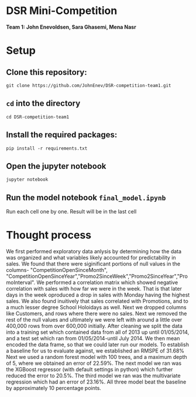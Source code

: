 # DSR Mini-Competition

**Team 1: John Enevoldsen, Sara Ghasemi, Mena Nasr**

# Setup



## Clone this repository:
`git clone https://github.com/JohnEnev/DSR-competition-team1.git`

## `cd` into the directory
`cd DSR-competition-team1`

## Install the required packages:
`pip install -r requirements.txt`

## Open the jupyter notebook
`jupyter notebook`


## Run the model notebook `final_model.ipynb`

Run each cell one by one.
Result will be in the last cell

# Thought process

We first performed exploratory data anlysis by determining how the data was organized and what variables likely accounted for predictability in sales. We found that there were siginificant portions of null values in the columns- "CompetitionOpenSinceMonth", "CompetitionOpenSinceYear","Promo2SinceWeek","Promo2SinceYear","PromoInterval". 
We performed a correlation matrix which showed negative correlation with sales with how far we were in the week. That is that later days in the week oproduced a drop in sales with Monday having the highest sales. We also found inuitively that sales correlated with Promotions, and to a much lesser degree School Holoidays as well. 
Next we dropped columns like Customers, and rows where there were no sales. 
Next we removed the rest of the null values  and ultimately we were left with around a little over 400,000 rows from over 600,000 initially. 
After cleaning we split the data into a training set which contained data from all of 2013  up until 01/05/2014, and a test set which ran from 01/05/2014-until July 2014. We then mean encoded the data frame, so that we could later run our models. 
To establish a baseline for us to evaluate against, we established an RMSPE of 31.68% Next we used a random forest model with 100 trees, and a maximum depth of 5, where we obtained an error of 22.59%. 
The next model we ran was the XGBoost regressor (with default settings in python) which further reduced the error to 20.5%. The third model we ran was the multivariate regression which had an error of 23.16%. All three model beat the baseline by approximately 10 percentage points.

